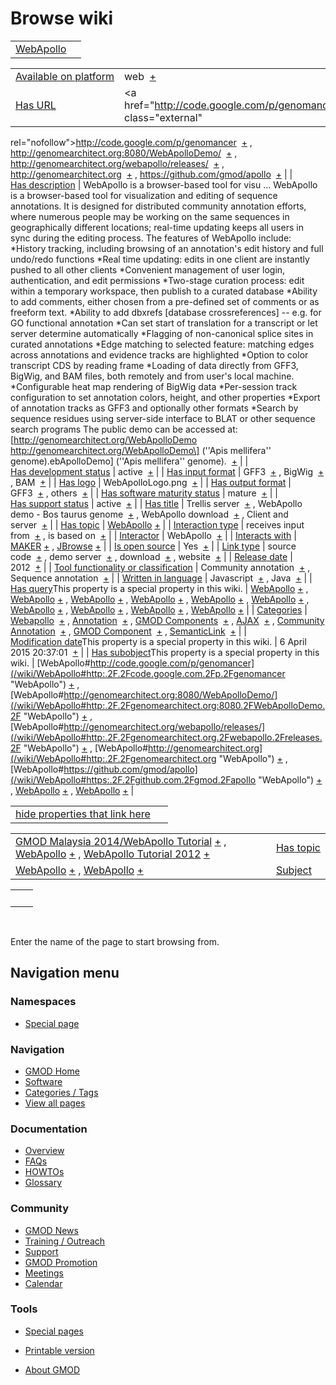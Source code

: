 



<span id="top"></span>




# <span dir="auto">Browse wiki</span>






|                                          |     |
|------------------------------------------|-----|
| [WebApollo](/wiki/WebApollo "WebApollo") |     |

|  |  |
|----|----|
| [Available on platform](/wiki/Property%3AAvailable_on_platform "Property:Available on platform") | <span class="smwb-value">web  <span class="smwsearch">[+](/wiki/Special%3ASearchByProperty/Available-20on-20platform/web "Special%3ASearchByProperty/Available-20on-20platform/web")</span></span> |
| [Has URL](/wiki/Property%3AHas_URL "Property:Has URL") | <span class="smwb-value"><a href="http://code.google.com/p/genomancer" class="external"
rel="nofollow">http://code.google.com/p/genomancer</a>  <span class="smwsearch">[+](/wiki/Special%3ASearchByProperty/Has-20URL/http%3A-2F-2Fcode.google.com-2Fp-2Fgenomancer "Special%3ASearchByProperty/Has-20URL/http%3A-2F-2Fcode.google.com-2Fp-2Fgenomancer")</span></span> , <span class="smwb-value"><a href="http://genomearchitect.org:8080/WebApolloDemo/"
class="external"
rel="nofollow">http://genomearchitect.org:8080/WebApolloDemo/</a>  <span class="smwsearch">[+](/wiki/Special%3ASearchByProperty/Has-20URL/http%3A-2F-2Fgenomearchitect.org:8080-2FWebApolloDemo-2F "Special%3ASearchByProperty/Has-20URL/http%3A-2F-2Fgenomearchitect.org:8080-2FWebApolloDemo-2F")</span></span> , <span class="smwb-value"><a href="http://genomearchitect.org/webapollo/releases/"
class="external"
rel="nofollow">http://genomearchitect.org/webapollo/releases/</a>  <span class="smwsearch">[+](/wiki/Special%3ASearchByProperty/Has-20URL/http%3A-2F-2Fgenomearchitect.org-2Fwebapollo-2Freleases-2F "Special%3ASearchByProperty/Has-20URL/http%3A-2F-2Fgenomearchitect.org-2Fwebapollo-2Freleases-2F")</span></span> , <span class="smwb-value"><a href="http://genomearchitect.org" class="external"
rel="nofollow">http://genomearchitect.org</a>  <span class="smwsearch">[+](/wiki/Special%3ASearchByProperty/Has-20URL/http%3A-2F-2Fgenomearchitect.org "Special%3ASearchByProperty/Has-20URL/http%3A-2F-2Fgenomearchitect.org")</span></span> , <span class="smwb-value"><a href="https://github.com/gmod/apollo" class="external"
rel="nofollow">https://github.com/gmod/apollo</a>  <span class="smwsearch">[+](/wiki/Special%3ASearchByProperty/Has-20URL/https%3A-2F-2Fgithub.com-2Fgmod-2Fapollo "Special%3ASearchByProperty/Has-20URL/https%3A-2F-2Fgithub.com-2Fgmod-2Fapollo")</span></span> |
| [Has description](/wiki/Property%3AHas_description "Property:Has description") | <span class="smwb-value">WebApollo is a browser-based tool for visu<span class="smw-highlighter" data-type="2" state="persistent" data-title="Information"><span class="smwtext"> … </span><span class="smwttcontent">WebApollo is a browser-based tool for visualization and editing of sequence annotations. It is designed for distributed community annotation efforts, where numerous people may be working on the same sequences in geographically different locations; real-time updating keeps all users in sync during the editing process. The features of WebApollo include: \*History tracking, including browsing of an annotation's edit history and full undo/redo functions \*Real time updating: edits in one client are instantly pushed to all other clients \*Convenient management of user login, authentication, and edit permissions \*Two-stage curation process: edit within a temporary workspace, then publish to a curated database \*Ability to add comments, either chosen from a pre-defined set of comments or as freeform text. \*Ability to add dbxrefs \[database crossreferences\] -- e.g. for GO functional annotation \*Can set start of translation for a transcript or let server determine automatically \*Flagging of non-canonical splice sites in curated annotations \*Edge matching to selected feature: matching edges across annotations and evidence tracks are highlighted \*Option to color transcript CDS by reading frame \*Loading of data directly from GFF3, BigWig, and BAM files, both remotely and from user's local machine. \*Configurable heat map rendering of BigWig data \*Per-session track configuration to set annotation colors, height, and other properties \*Export of annotation tracks as GFF3 and optionally other formats \*Search by sequence residues using server-side interface to BLAT or other sequence search programs The public demo can be accessed at: \[http://genomearchitect.org/WebApolloDemo http://genomearchitect.org/WebApolloDemo\] (''Apis mellifera'' genome).</span></span>ebApolloDemo\] (''Apis mellifera'' genome).  <span class="smwsearch">[+](/mediawiki/index.php?title=Special%3ASearchByProperty&x=Has-20description%2FWebApollo-20is-20a-20browser-2Dbased-20tool-20for-20visualization-20and-20editing-20of-20sequence-20annotations.-20It-20is-20designed-20for-20distributed-20community-20annotation-20efforts%2C-20where-20numerous-20people-20may-20be-20working-20on-20the-20same-20sequences-20in-20geographically-20different-20locations%3B-20real-2Dtime-20updating-20keeps-20all-20users-20in-20sync-20during-20the-20editing-20process.-0A-0AThe-20features-20of-20WebApollo-20include%3A-0A%2AHistory-20tracking%2C-20including-20browsing-20of-20an-20annotation%27s-20edit-20history-20and-20full-20undo-2Fredo-20functions-0A%2AReal-20time-20updating%3A-20edits-20in-20one-20client-20are-20instantly-20pushed-20to-20all-20other-20clients-0A%2AConvenient-20management-20of-20user-20login%2C-20authentication%2C-20and-20edit-20permissions-0A%2ATwo-2Dstage-20curation-20process%3A-20edit-20within-20a-20temporary-20workspace%2C-20then-20publish-20to-20a-20curated-20database-0A%2AAbility-20to-20add-20comments%2C-20either-20chosen-20from-20a-20pre-2Ddefined-20set-20of-20comments-20or-20as-20freeform-20text.-0A%2AAbility-20to-20add-20dbxrefs-20-5Bdatabase-20crossreferences-5D-20-2D-2D-20e.g.-20for-20GO-20functional-20annotation-0A%2ACan-20set-20start-20of-20translation-20for-20a-20transcript-20or-20let-20server-20determine-20automatically-0A%2AFlagging-20of-20non-2Dcanonical-20splice-20sites-20in-20curated-20annotations-0A%2AEdge-20matching-20to-20selected-20feature%3A-20matching-20edges-20across-20annotations-20and-20evidence-20tracks-20are-20highlighted-0A%2AOption-20to-20color-20transcript-20CDS-20by-20reading-20frame-0A%2ALoading-20of-20data-20directly-20from-20GFF3%2C-20BigWig%2C-20and-20BAM-20files%2C-20both-20remotely-20and-20from-20user%27s-20local-20machine.-0A%2AConfigurable-20heat-20map-20rendering-20of-20BigWig-20data-0A%2APer-2Dsession-20track-20configuration-20to-20set-20annotation-20colors%2C-20height%2C-20and-20other-20properties-0A%2AExport-20of-20annotation-20tracks-20as-20GFF3-20and-20optionally-20other-20formats-0A%2ASearch-20by-20sequence-20residues-20using-20server-2Dside-20interface-20to-20BLAT-20or-20other-20sequence-20search-20programs-0A-0AThe-20public-20demo-20can-20be-20accessed-20at%3A-20-5Bhttp%3A-2F-2Fgenomearchitect.org-2FWebApolloDemo-20http%3A-2F-2Fgenomearchitect.org-2FWebApolloDemo-5D-20%28-27-27Apis-20mellifera-27-27-20genome%29. "Special%3ASearchByProperty")</span></span> |
| [Has development status](/wiki/Property%3AHas_development_status "Property:Has development status") | <span class="smwb-value">active  <span class="smwsearch">[+](/wiki/Special%3ASearchByProperty/Has-20development-20status/active "Special%3ASearchByProperty/Has-20development-20status/active")</span></span> |
| [Has input format](/wiki/Property%3AHas_input_format "Property:Has input format") | <span class="smwb-value">GFF3  <span class="smwsearch">[+](/wiki/Special%3ASearchByProperty/Has-20input-20format/GFF3 "Special%3ASearchByProperty/Has-20input-20format/GFF3")</span></span> , <span class="smwb-value">BigWig  <span class="smwsearch">[+](/wiki/Special%3ASearchByProperty/Has-20input-20format/BigWig "Special%3ASearchByProperty/Has-20input-20format/BigWig")</span></span> , <span class="smwb-value">BAM  <span class="smwsearch">[+](/wiki/Special%3ASearchByProperty/Has-20input-20format/BAM "Special%3ASearchByProperty/Has-20input-20format/BAM")</span></span> |
| [Has logo](/wiki/Property%3AHas_logo "Property:Has logo") | <span class="smwb-value">WebApolloLogo.png  <span class="smwsearch">[+](/wiki/Special%3ASearchByProperty/Has-20logo/WebApolloLogo.png "Special%3ASearchByProperty/Has-20logo/WebApolloLogo.png")</span></span> |
| [Has output format](/wiki/Property%3AHas_output_format "Property:Has output format") | <span class="smwb-value">GFF3  <span class="smwsearch">[+](/wiki/Special%3ASearchByProperty/Has-20output-20format/GFF3 "Special%3ASearchByProperty/Has-20output-20format/GFF3")</span></span> , <span class="smwb-value">others  <span class="smwsearch">[+](/wiki/Special%3ASearchByProperty/Has-20output-20format/others "Special%3ASearchByProperty/Has-20output-20format/others")</span></span> |
| [Has software maturity status](/wiki/Property%3AHas_software_maturity_status "Property:Has software maturity status") | <span class="smwb-value">mature  <span class="smwsearch">[+](/wiki/Special%3ASearchByProperty/Has-20software-20maturity-20status/mature "Special%3ASearchByProperty/Has-20software-20maturity-20status/mature")</span></span> |
| [Has support status](/wiki/Property%3AHas_support_status "Property:Has support status") | <span class="smwb-value">active  <span class="smwsearch">[+](/wiki/Special%3ASearchByProperty/Has-20support-20status/active "Special%3ASearchByProperty/Has-20support-20status/active")</span></span> |
| [Has title](/wiki/Property%3AHas_title "Property:Has title") | <span class="smwb-value">Trellis server  <span class="smwsearch">[+](/wiki/Special%3ASearchByProperty/Has-20title/Trellis-20server "Special%3ASearchByProperty/Has-20title/Trellis-20server")</span></span> , <span class="smwb-value">WebApollo demo - Bos taurus genome  <span class="smwsearch">[+](/wiki/Special%3ASearchByProperty/Has-20title/WebApollo-20demo-20-2D-20Bos-20taurus-20genome "Special%3ASearchByProperty/Has-20title/WebApollo-20demo-20-2D-20Bos-20taurus-20genome")</span></span> , <span class="smwb-value">WebApollo download  <span class="smwsearch">[+](/wiki/Special%3ASearchByProperty/Has-20title/WebApollo-20download "Special%3ASearchByProperty/Has-20title/WebApollo-20download")</span></span> , <span class="smwb-value">Client and server  <span class="smwsearch">[+](/wiki/Special%3ASearchByProperty/Has-20title/Client-20and-20server "Special%3ASearchByProperty/Has-20title/Client-20and-20server")</span></span> |
| [Has topic](/wiki/Property%3AHas_topic "Property:Has topic") | <span class="smwb-value">[WebApollo](/wiki/WebApollo "WebApollo") <span class="smwbrowse">[+](/wiki/Special%3ABrowse/WebApollo "Special%3ABrowse/WebApollo")</span></span> |
| [Interaction type](/wiki/Property%3AInteraction_type "Property:Interaction type") | <span class="smwb-value">receives input from  <span class="smwsearch">[+](/wiki/Special%3ASearchByProperty/Interaction-20type/receives-20input-20from "Special%3ASearchByProperty/Interaction-20type/receives-20input-20from")</span></span> , <span class="smwb-value">is based on  <span class="smwsearch">[+](/wiki/Special%3ASearchByProperty/Interaction-20type/is-20based-20on "Special%3ASearchByProperty/Interaction-20type/is-20based-20on")</span></span> |
| <a
href="/mediawiki/index.php?title=Property:Interactor&amp;action=edit&amp;redlink=1"
class="new"
title="Property:Interactor (page does not exist)">Interactor</a> | <span class="smwb-value">WebApollo  <span class="smwsearch">[+](/wiki/Special%3ASearchByProperty/Interactor/WebApollo "Special%3ASearchByProperty/Interactor/WebApollo")</span></span> |
| [Interacts with](/wiki/Property%3AInteracts_with "Property:Interacts with") | <span class="smwb-value">[MAKER](/wiki/MAKER "MAKER") <span class="smwbrowse">[+](/wiki/Special%3ABrowse/MAKER "Special%3ABrowse/MAKER")</span></span> , <span class="smwb-value">[JBrowse](/wiki/JBrowse "JBrowse") <span class="smwbrowse">[+](/wiki/Special%3ABrowse/JBrowse "Special%3ABrowse/JBrowse")</span></span> |
| [Is open source](/wiki/Property%3AIs_open_source "Property:Is open source") | <span class="smwb-value">Yes  <span class="smwsearch">[+](/wiki/Special%3ASearchByProperty/Is-20open-20source/Yes "Special%3ASearchByProperty/Is-20open-20source/Yes")</span></span> |
| [Link type](/wiki/Property%3ALink_type "Property:Link type") | <span class="smwb-value">source code  <span class="smwsearch">[+](/wiki/Special%3ASearchByProperty/Link-20type/source-20code "Special%3ASearchByProperty/Link-20type/source-20code")</span></span> , <span class="smwb-value">demo server  <span class="smwsearch">[+](/wiki/Special%3ASearchByProperty/Link-20type/demo-20server "Special%3ASearchByProperty/Link-20type/demo-20server")</span></span> , <span class="smwb-value">download  <span class="smwsearch">[+](/wiki/Special%3ASearchByProperty/Link-20type/download "Special%3ASearchByProperty/Link-20type/download")</span></span> , <span class="smwb-value">website  <span class="smwsearch">[+](/wiki/Special%3ASearchByProperty/Link-20type/website "Special%3ASearchByProperty/Link-20type/website")</span></span> |
| [Release date](/wiki/Property%3ARelease_date "Property:Release date") | <span class="smwb-value">2012  <span class="smwsearch">[+](/wiki/Special%3ASearchByProperty/Release-20date/2012 "Special%3ASearchByProperty/Release-20date/2012")</span></span> |
| [Tool functionality or classification](/wiki/Property%3ATool_functionality_or_classification "Property:Tool functionality or classification") | <span class="smwb-value">Community annotation  <span class="smwsearch">[+](/wiki/Special%3ASearchByProperty/Tool-20functionality-20or-20classification/Community-20annotation "Special%3ASearchByProperty/Tool-20functionality-20or-20classification/Community-20annotation")</span></span> , <span class="smwb-value">Sequence annotation  <span class="smwsearch">[+](/wiki/Special%3ASearchByProperty/Tool-20functionality-20or-20classification/Sequence-20annotation "Special%3ASearchByProperty/Tool-20functionality-20or-20classification/Sequence-20annotation")</span></span> |
| [Written in language](/wiki/Property%3AWritten_in_language "Property:Written in language") | <span class="smwb-value">Javascript  <span class="smwsearch">[+](/wiki/Special%3ASearchByProperty/Written-20in-20language/Javascript "Special%3ASearchByProperty/Written-20in-20language/Javascript")</span></span> , <span class="smwb-value">Java  <span class="smwsearch">[+](/wiki/Special%3ASearchByProperty/Written-20in-20language/Java "Special%3ASearchByProperty/Written-20in-20language/Java")</span></span> |
| <span class="smw-highlighter" data-type="1" state="inline" data-title="Property"><span class="smwbuiltin">[Has query](/wiki/Property:Has_query "Property:Has query")</span><span class="smwttcontent">This property is a special property in this wiki.</span></span> | <span class="smwb-value">[WebApollo](/wiki/WebApollo#_QUERY5679de4136bb585e2322b43aa94bc9e7 "WebApollo") <span class="smwbrowse">[+](/wiki/Special%3ABrowse/WebApollo-23_QUERY5679de4136bb585e2322b43aa94bc9e7 "Special%3ABrowse/WebApollo-23 QUERY5679de4136bb585e2322b43aa94bc9e7")</span></span> , <span class="smwb-value">[WebApollo](/wiki/WebApollo#_QUERY1a264864a18e5292c5aebdae253825ac "WebApollo") <span class="smwbrowse">[+](/wiki/Special%3ABrowse/WebApollo-23_QUERY1a264864a18e5292c5aebdae253825ac "Special%3ABrowse/WebApollo-23 QUERY1a264864a18e5292c5aebdae253825ac")</span></span> , <span class="smwb-value">[WebApollo](/wiki/WebApollo#_QUERYa21cb08011308d6106e5bfb224adc02c "WebApollo") <span class="smwbrowse">[+](/wiki/Special%3ABrowse/WebApollo-23_QUERYa21cb08011308d6106e5bfb224adc02c "Special%3ABrowse/WebApollo-23 QUERYa21cb08011308d6106e5bfb224adc02c")</span></span> , <span class="smwb-value">[WebApollo](/wiki/WebApollo#_QUERYd8ed6f447b57562745e21c4bfc8e6e64 "WebApollo") <span class="smwbrowse">[+](/wiki/Special%3ABrowse/WebApollo-23_QUERYd8ed6f447b57562745e21c4bfc8e6e64 "Special%3ABrowse/WebApollo-23 QUERYd8ed6f447b57562745e21c4bfc8e6e64")</span></span> , <span class="smwb-value">[WebApollo](/wiki/WebApollo#_QUERY6b9d65178017ae66d606a516357d6ab1 "WebApollo") <span class="smwbrowse">[+](/wiki/Special%3ABrowse/WebApollo-23_QUERY6b9d65178017ae66d606a516357d6ab1 "Special%3ABrowse/WebApollo-23 QUERY6b9d65178017ae66d606a516357d6ab1")</span></span> , <span class="smwb-value">[WebApollo](/wiki/WebApollo#_QUERY6cfa668ac24a4368d091c67d9fa0961e "WebApollo") <span class="smwbrowse">[+](/wiki/Special%3ABrowse/WebApollo-23_QUERY6cfa668ac24a4368d091c67d9fa0961e "Special%3ABrowse/WebApollo-23 QUERY6cfa668ac24a4368d091c67d9fa0961e")</span></span> , <span class="smwb-value">[WebApollo](/wiki/WebApollo#_QUERY46c0d3fc4aaad8648ed4e8df0d6faed4 "WebApollo") <span class="smwbrowse">[+](/wiki/Special%3ABrowse/WebApollo-23_QUERY46c0d3fc4aaad8648ed4e8df0d6faed4 "Special%3ABrowse/WebApollo-23 QUERY46c0d3fc4aaad8648ed4e8df0d6faed4")</span></span> , <span class="smwb-value">[WebApollo](/wiki/WebApollo#_QUERY2a2071618462c4273afb677155c085ab "WebApollo") <span class="smwbrowse">[+](/wiki/Special%3ABrowse/WebApollo-23_QUERY2a2071618462c4273afb677155c085ab "Special%3ABrowse/WebApollo-23 QUERY2a2071618462c4273afb677155c085ab")</span></span> , <span class="smwb-value">[WebApollo](/wiki/WebApollo#_QUERYfbd461f10f65c2b56889d590c20efd7d "WebApollo") <span class="smwbrowse">[+](/wiki/Special%3ABrowse/WebApollo-23_QUERYfbd461f10f65c2b56889d590c20efd7d "Special%3ABrowse/WebApollo-23 QUERYfbd461f10f65c2b56889d590c20efd7d")</span></span> , <span class="smwb-value">[WebApollo](/wiki/WebApollo#_QUERY027e350c4992d12d0f54049e0aba7a9e "WebApollo") <span class="smwbrowse">[+](/wiki/Special%3ABrowse/WebApollo-23_QUERY027e350c4992d12d0f54049e0aba7a9e "Special%3ABrowse/WebApollo-23 QUERY027e350c4992d12d0f54049e0aba7a9e")</span></span> |
| [Categories](/wiki/Special%3ACategories "Special%3ACategories") | <span class="smwb-value">[Webapollo](/wiki/Category%3AWebapollo "Category%3AWebapollo")  <span class="smwsearch">[+](/wiki/Special%3ASearchByProperty/Webapollo "Special%3ASearchByProperty/Webapollo")</span></span> , <span class="smwb-value">[Annotation](/wiki/Category%3AAnnotation "Category%3AAnnotation")  <span class="smwsearch">[+](/wiki/Special%3ASearchByProperty/Annotation "Special%3ASearchByProperty/Annotation")</span></span> , <span class="smwb-value">[GMOD Components](/wiki/Category%3AGMOD_Components "Category%3AGMOD Components")  <span class="smwsearch">[+](/wiki/Special%3ASearchByProperty/GMOD-20Components "Special%3ASearchByProperty/GMOD-20Components")</span></span> , <span class="smwb-value">[AJAX](/wiki/Category%3AAJAX "Category%3AAJAX")  <span class="smwsearch">[+](/wiki/Special%3ASearchByProperty/AJAX "Special%3ASearchByProperty/AJAX")</span></span> , <span class="smwb-value">[Community Annotation](/wiki/Category%3ACommunity_Annotation "Category%3ACommunity Annotation")  <span class="smwsearch">[+](/wiki/Special%3ASearchByProperty/Community-20Annotation "Special%3ASearchByProperty/Community-20Annotation")</span></span> , <span class="smwb-value">[GMOD Component](/wiki/Category%3AGMOD_Component "Category%3AGMOD Component")  <span class="smwsearch">[+](/wiki/Special%3ASearchByProperty/GMOD-20Component "Special%3ASearchByProperty/GMOD-20Component")</span></span> , <span class="smwb-value"><a
href="/mediawiki/index.php?title=Category%3ASemanticLink&amp;action=edit&amp;redlink=1"
class="new"
title="Category%3ASemanticLink (page does not exist)">SemanticLink</a>  <span class="smwsearch">[+](/wiki/Special%3ASearchByProperty/SemanticLink "Special%3ASearchByProperty/SemanticLink")</span></span> |
| <span class="smw-highlighter" data-type="1" state="inline" data-title="Property"><span class="smwbuiltin">[Modification date](/wiki/Property:Modification_date "Property:Modification date")</span><span class="smwttcontent">This property is a special property in this wiki.</span></span> | <span class="smwb-value">6 April 2015 20:37:01  <span class="smwsearch">[+](/wiki/Special%3ASearchByProperty/Modification-20date/6-20April-202015-2020:37:01 "Special%3ASearchByProperty/Modification-20date/6-20April-202015-2020:37:01")</span></span> |
| <span class="smw-highlighter" data-type="1" state="inline" data-title="Property"><span class="smwbuiltin">[Has subobject](/wiki/Property%3AHas_subobject "Property:Has subobject")</span><span class="smwttcontent">This property is a special property in this wiki.</span></span> | <span class="smwb-value">[WebApollo#http://code.google.com/p/genomancer](/wiki/WebApollo#http:.2F.2Fcode.google.com.2Fp.2Fgenomancer "WebApollo") <span class="smwbrowse">[+](/wiki/Special%3ABrowse/WebApollo-23http%3A-2F-2Fcode.google.com-2Fp-2Fgenomancer "Special%3ABrowse/WebApollo-23http%3A-2F-2Fcode.google.com-2Fp-2Fgenomancer")</span></span> , <span class="smwb-value">[WebApollo#http://genomearchitect.org:8080/WebApolloDemo/](/wiki/WebApollo#http:.2F.2Fgenomearchitect.org:8080.2FWebApolloDemo.2F "WebApollo") <span class="smwbrowse">[+](/wiki/Special%3ABrowse/WebApollo-23http%3A-2F-2Fgenomearchitect.org:8080-2FWebApolloDemo-2F "Special%3ABrowse/WebApollo-23http%3A-2F-2Fgenomearchitect.org:8080-2FWebApolloDemo-2F")</span></span> , <span class="smwb-value">[WebApollo#http://genomearchitect.org/webapollo/releases/](/wiki/WebApollo#http:.2F.2Fgenomearchitect.org.2Fwebapollo.2Freleases.2F "WebApollo") <span class="smwbrowse">[+](/wiki/Special%3ABrowse/WebApollo-23http%3A-2F-2Fgenomearchitect.org-2Fwebapollo-2Freleases-2F "Special%3ABrowse/WebApollo-23http%3A-2F-2Fgenomearchitect.org-2Fwebapollo-2Freleases-2F")</span></span> , <span class="smwb-value">[WebApollo#http://genomearchitect.org](/wiki/WebApollo#http:.2F.2Fgenomearchitect.org "WebApollo") <span class="smwbrowse">[+](/wiki/Special%3ABrowse/WebApollo-23http%3A-2F-2Fgenomearchitect.org "Special%3ABrowse/WebApollo-23http%3A-2F-2Fgenomearchitect.org")</span></span> , <span class="smwb-value">[WebApollo#https://github.com/gmod/apollo](/wiki/WebApollo#https:.2F.2Fgithub.com.2Fgmod.2Fapollo "WebApollo") <span class="smwbrowse">[+](/wiki/Special%3ABrowse/WebApollo-23https%3A-2F-2Fgithub.com-2Fgmod-2Fapollo "Special%3ABrowse/WebApollo-23https%3A-2F-2Fgithub.com-2Fgmod-2Fapollo")</span></span> , <span class="smwb-value">[WebApollo](/wiki/WebApollo#_0d2bc0e8d059cba6cefd439a084fc7c8 "WebApollo") <span class="smwbrowse">[+](/wiki/Special%3ABrowse/WebApollo-23_0d2bc0e8d059cba6cefd439a084fc7c8 "Special%3ABrowse/WebApollo-23 0d2bc0e8d059cba6cefd439a084fc7c8")</span></span> , <span class="smwb-value">[WebApollo](/wiki/WebApollo#_e25e09b3c3c15a82835f7fa1b510fe42 "WebApollo") <span class="smwbrowse">[+](/wiki/Special%3ABrowse/WebApollo-23_e25e09b3c3c15a82835f7fa1b510fe42 "Special%3ABrowse/WebApollo-23 e25e09b3c3c15a82835f7fa1b510fe42")</span></span> |

<span id="smw_browse_incoming"></span>

|  |  |
|----|----|
| [hide properties that link here](/mediawiki/index.php?title=Special:Browse&offset=0&dir=out&article=WebApollo)  |  |

|  |  |
|----|----|
| <span class="smwb-ivalue">[GMOD Malaysia 2014/WebApollo Tutorial](/wiki/GMOD_Malaysia_2014/WebApollo_Tutorial "GMOD Malaysia 2014/WebApollo Tutorial") <span class="smwbrowse">[+](/wiki/Special%3ABrowse/GMOD-20Malaysia-202014-2FWebApollo-20Tutorial "Special%3ABrowse/GMOD-20Malaysia-202014-2FWebApollo-20Tutorial")</span></span> , <span class="smwb-ivalue">[WebApollo](/wiki/WebApollo "WebApollo") <span class="smwbrowse">[+](/wiki/Special%3ABrowse/WebApollo "Special%3ABrowse/WebApollo")</span></span> , <span class="smwb-ivalue">[WebApollo Tutorial 2012](/wiki/WebApollo_Tutorial_2012 "WebApollo Tutorial 2012") <span class="smwbrowse">[+](/wiki/Special%3ABrowse/WebApollo-20Tutorial-202012 "Special%3ABrowse/WebApollo-20Tutorial-202012")</span></span> | [Has topic](/wiki/Property%3AHas_topic "Property:Has topic") |
| <span class="smwb-ivalue">[WebApollo](/wiki/WebApollo#_0d2bc0e8d059cba6cefd439a084fc7c8 "WebApollo") <span class="smwbrowse">[+](/wiki/Special%3ABrowse/WebApollo-23_0d2bc0e8d059cba6cefd439a084fc7c8 "Special%3ABrowse/WebApollo-23 0d2bc0e8d059cba6cefd439a084fc7c8")</span></span> , <span class="smwb-ivalue">[WebApollo](/wiki/WebApollo#_e25e09b3c3c15a82835f7fa1b510fe42 "WebApollo") <span class="smwbrowse">[+](/wiki/Special%3ABrowse/WebApollo-23_e25e09b3c3c15a82835f7fa1b510fe42 "Special%3ABrowse/WebApollo-23 e25e09b3c3c15a82835f7fa1b510fe42")</span></span> | [Subject](/wiki/Property%3ASubject "Property%3ASubject") |

|     |     |
|-----|-----|
|     |     |

 

Enter the name of the page to start browsing from.  








## Navigation menu



### Namespaces

- <span id="ca-nstab-special">[Special
  page](/wiki/Special%3ABrowse/WebApollo "This is a special page, you cannot edit the page itself")</span>


### 




<a href="/wiki/Main_Page"
style="background-image: url(http://gmod.org/images/GMOD-cogs.png);"
title="Visit the main page"></a>


### Navigation



- <span id="n-GMOD-Home">[GMOD Home](/wiki/Main_Page)</span>
- <span id="n-Software">[Software](/wiki/GMOD_Components)</span>
- <span id="n-Categories-.2F-Tags">[Categories /
  Tags](/wiki/Categories)</span>
- <span id="n-View-all-pages">[View all
  pages](/wiki/Special:AllPages)</span>




### Documentation



- <span id="n-Overview">[Overview](/wiki/Overview)</span>
- <span id="n-FAQs">[FAQs](/wiki/Category%3AFAQ)</span>
- <span id="n-HOWTOs">[HOWTOs](/wiki/Category%3AHOWTO)</span>
- <span id="n-Glossary">[Glossary](/wiki/Glossary)</span>




### Community



- <span id="n-GMOD-News">[GMOD News](/wiki/GMOD_News)</span>
- <span id="n-Training-.2F-Outreach">[Training /
  Outreach](/wiki/Training_and_Outreach)</span>
- <span id="n-Support">[Support](/wiki/Support)</span>
- <span id="n-GMOD-Promotion">[GMOD
  Promotion](/wiki/GMOD_Promotion)</span>
- <span id="n-Meetings">[Meetings](/wiki/Meetings)</span>
- <span id="n-Calendar">[Calendar](/wiki/Calendar)</span>




### Tools



- <span id="t-specialpages"><a href="/wiki/Special%3ASpecialPages" accesskey="q"
  title="A list of all special pages [q]">Special pages</a></span>
- <span id="t-print"><a
  href="/mediawiki/index.php?title=Special%3ABrowse/WebApollo&amp;printable=yes"
  rel="alternate" accesskey="p"
  title="Printable version of this page [p]">Printable version</a></span>





- <span id="footer-places-about">[About
  GMOD](/wiki/GMOD%3AAbout "GMOD%3AAbout")</span>

<!-- -->




